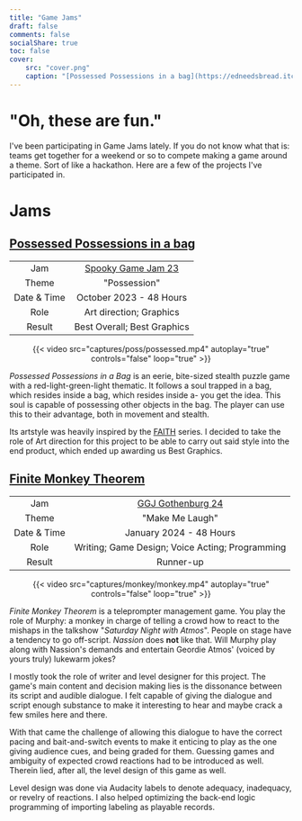 ```yaml
---
title: "Game Jams"
draft: false
comments: false
socialShare: true
toc: false
cover:
    src: "cover.png"
    caption: "[Possessed Possessions in a bag](https://edneedsbread.itch.io/possessed-possessions-in-a-bag) withing a bag withing a bag within a bag within a"
---
```


# "Oh, these are fun."

<!--more-->

I've been participating in Game Jams lately. If you do not know what that is: teams get together for a weekend or so to compete making a game around a theme. Sort of like a hackathon. Here are a few of the projects I've participated in.

# Jams

## [Possessed Possessions in a bag](https://edneedsbread.itch.io/possessed-possessions-in-a-bag)

|             |                                                                   |
| :---------: | :---------------------------------------------------------------: |
|     Jam     | [Spooky Game Jam 23](https://itch.io/jam/ixd-gdt-spooky-game-jam) |
|    Theme    |                           "Possession"                            |
| Date & Time |                      October 2023 - 48 Hours                      |
|    Role     |                      Art direction; Graphics                      |
|   Result    |                    Best Overall; Best Graphics                    |

<center>
{{< video src="captures/poss/possessed.mp4" autoplay="true" controls="false" loop="true" >}}
</center>

*Possessed Possessions in a Bag* is an eerie, bite-sized stealth puzzle game with a red-light-green-light thematic. It follows a soul trapped in a bag, which resides inside a bag, which resides inside a- you get the idea. This soul is capable of possessing other objects in the bag. The player can use this to their advantage, both in movement and stealth. 

Its artstyle was heavily inspired by the [FAITH](https://store.steampowered.com/app/1179080/FAITH_The_Unholy_Trinity/) series. I decided to take the role of Art direction for this project to be able to carry out said style into the end product, which ended up awarding us Best Graphics. 

## [Finite Monkey Theorem](https://edneedsbread.itch.io/finite-monkey-theorem)

|                  |                                                                                 |
| :--------------: | :-----------------------------------------------------------------------------: |
|       Jam        | [GGJ Gothenburg 24](https://globalgamejam.org/jam-sites/2024/ggj-gothenburg-24) |
|      Theme       |                                 "Make Me Laugh"                                 |
|   Date & Time    |                             January 2024 - 48 Hours                             |
|       Role       |                Writing; Game Design;  Voice Acting; Programming                 |
|      Result      |                                    Runner-up                                    |

<center>
{{< video src="captures/monkey/monkey.mp4" autoplay="true" controls="false" loop="true" >}}
</center>

*Finite Monkey Theorem* is a teleprompter management game. You play the role of Murphy: a monkey in charge of telling a crowd how to react to the mishaps in the talkshow "*Saturday Night with Atmos*". People on stage have a tendency to go off-script. *Nassion* does **not** like that. Will Murphy play along with Nassion's demands and entertain Geordie Atmos' (voiced by yours truly) lukewarm jokes? 

I mostly took the role of writer and level designer for this project. The game's main content and decision making lies is the dissonance between its script and audible dialogue. I felt capable of giving the dialogue and script enough substance to make it interesting to hear and maybe crack a few smiles here and there. 

With that came the challenge of allowing this dialogue to have the correct pacing and bait-and-switch events to make it enticing to play as the one giving audience cues, and being graded for them. Guessing games and ambiguity of expected crowd reactions had to be introduced as well. Therein lied, after all, the level design of this game as well.

Level design was done via Audacity labels to denote adequacy, inadequacy, or revelry of reactions. I also helped optimizing the back-end logic programming of importing labeling as playable records. 